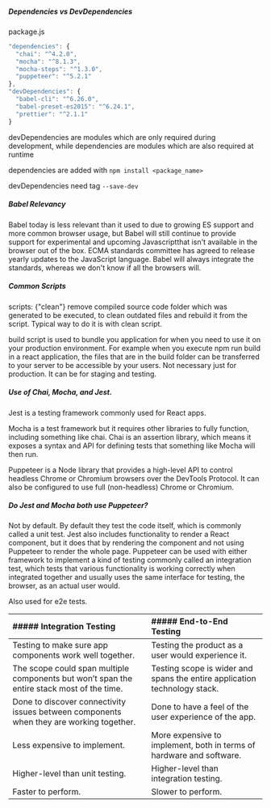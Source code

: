 ##### Dependencies vs DevDependencies

package.js

```js
"dependencies": {
  "chai": "^4.2.0",
  "mocha": "^8.1.3",
  "mocha-steps": "^1.3.0",
  "puppeteer": "^5.2.1"
},
"devDependencies": {
  "babel-cli": "^6.26.0",
  "babel-preset-es2015": "^6.24.1",
  "prettier": "^2.1.1"
}
```

devDependencies are modules which are only required during development, while dependencies are modules which are also required at runtime

dependencies are added with `npm install <package_name>`

devDependencies need tag `--save-dev`

##### Babel Relevancy

Babel today is less relevant than it used to due to growing ES support and more common browser usage, but Babel will still continue to provide support for experimental and upcoming Javascriptthat isn't available in the browser out of the box. ECMA standards committee has agreed to release yearly updates to the JavaScript language. Babel will always integrate the standards, whereas we don't know if all the browsers will.

##### Common Scripts

scripts: {"clean"} remove compiled source code folder which was generated to be executed, to clean outdated files and rebuild it from the script. Typical way to do it is with clean script.

build script is used to bundle you application for when you need to use it on your production environment. For example when you execute npm run build in a react application, the files that are in the build folder can be transferred to your server to be accessible by your users. Not necessary just for production. It can be for staging and testing.

##### Use of Chai, Mocha, and Jest.

Jest is a testing framework commonly used for React apps.

Mocha is a test framework but it requires other libraries to fully function, including something like chai. Chai is an assertion library, which means it exposes a syntax and API for defining tests that something like Mocha will then run.

Puppeteer is a Node library that provides a high-level API to control headless Chrome or Chromium browsers over the DevTools Protocol. It can also be configured to use full (non-headless) Chrome or Chromium.

##### Do Jest and Mocha both use Puppeteer?

Not by default. By default they test the code itself, which is commonly called a unit test. Jest also includes functionality to render a React component, but it does that by rendering the component and not using Puppeteer to render the whole page. Puppeteer can be used with either framework to implement a kind of testing commonly called an integration test, which tests that various functionality is working correctly when integrated together and usually uses the same interface for testing, the browser, as an actual user would.

Also used for e2e tests.

| ##### Integration Testing                                                                  | ##### End-to-End Testing                                                  |
| :----------------------------------------------------------------------------------------- | :------------------------------------------------------------------------ |
| Testing to make sure app components work well together.                                    | Testing the product as a user would experience it.                        |
| The scope could span multiple components but won’t span the entire stack most of the time. | Testing scope is wider and spans the entire application technology stack. |
| Done to discover connectivity issues between components when they are working together.    | Done to have a feel of the user experience of the app.                    |
| Less expensive to implement.                                                               | More expensive to implement, both in terms of hardware and software.      |
| Higher-level than unit testing.                                                            | Higher-level than integration testing.                                    |
| Faster to perform.                                                                         | Slower to perform.                                                        |
